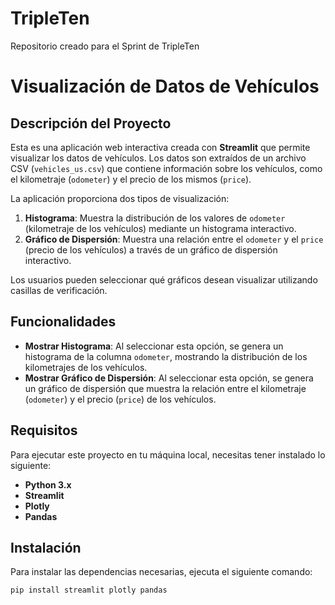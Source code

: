 # TripleTen
Repositorio creado para el Sprint de TripleTen

# Visualización de Datos de Vehículos

## Descripción del Proyecto

Esta es una aplicación web interactiva creada con **Streamlit** que permite visualizar los datos de vehículos. Los datos son extraídos de un archivo CSV (`vehicles_us.csv`) que contiene información sobre los vehículos, como el kilometraje (`odometer`) y el precio de los mismos (`price`).

La aplicación proporciona dos tipos de visualización:

1. **Histograma**: Muestra la distribución de los valores de `odometer` (kilometraje de los vehículos) mediante un histograma interactivo.
2. **Gráfico de Dispersión**: Muestra una relación entre el `odometer` y el `price` (precio de los vehículos) a través de un gráfico de dispersión interactivo.

Los usuarios pueden seleccionar qué gráficos desean visualizar utilizando casillas de verificación.

## Funcionalidades

- **Mostrar Histograma**: Al seleccionar esta opción, se genera un histograma de la columna `odometer`, mostrando la distribución de los kilometrajes de los vehículos.
- **Mostrar Gráfico de Dispersión**: Al seleccionar esta opción, se genera un gráfico de dispersión que muestra la relación entre el kilometraje (`odometer`) y el precio (`price`) de los vehículos.

## Requisitos

Para ejecutar este proyecto en tu máquina local, necesitas tener instalado lo siguiente:

- **Python 3.x**
- **Streamlit**
- **Plotly**
- **Pandas**

## Instalación

Para instalar las dependencias necesarias, ejecuta el siguiente comando:

```bash
pip install streamlit plotly pandas